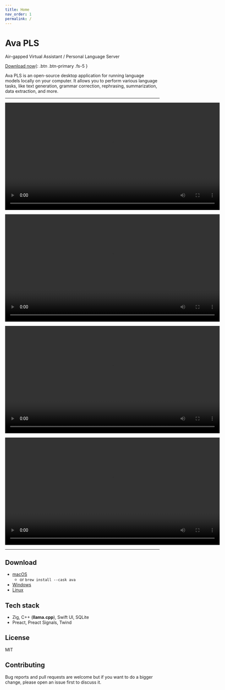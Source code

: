 ```yaml
---
title: Home
nav_order: 1
permalink: /
---
```


# Ava PLS

Air-gapped Virtual Assistant / Personal Language Server

[Download now](#download){: .btn .btn-primary .fs-5 }

Ava PLS is an open-source desktop application for running language models
locally on your computer. It allows you to perform various language tasks, like
text generation, grammar correction, rephrasing, summarization, data extraction,
and more.

---

<video src="https://github.com/cztomsik/ava/assets/3526922/790dd1a2-5e59-4a63-a05a-f255b5677269" width="700px" controls></video>

<video src="https://github.com/cztomsik/ava/assets/3526922/22dce230-3d91-476d-83b7-22ddcc41fb87" width="700px" controls></video>

<video src="https://github.com/cztomsik/ava/assets/3526922/64f16a97-6575-4006-bb81-c46e1f5cfcaa" width="700px" controls></video>

<video src="https://github.com/cztomsik/ava/assets/3526922/1dcf38a5-cfc9-4b20-9f2e-deb15145d964" width="700px" controls></video>

---

## Download

- [macOS](https://s3.amazonaws.com/www.avapls.com/Ava_2024-04-21.dmg)
  - or `brew install --cask ava`
- [Windows](https://s3.amazonaws.com/www.avapls.com/ava_x86_64_2024-04-21.zip)
- [Linux](https://github.com/cztomsik/ava/actions/runs/8774096132#artifacts)

## Tech stack

- Zig, C++ (**llama.cpp**), Swift UI, SQLite
- Preact, Preact Signals, Twind

## License

MIT

## Contributing

Bug reports and pull requests are welcome but if you want to do a bigger change, please open an issue first to discuss it.
